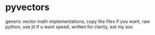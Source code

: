 # pyvectors
generic vector math implementations, copy the files if you want, raw python, use jit if u want speed, written for clarity, eat my ass
